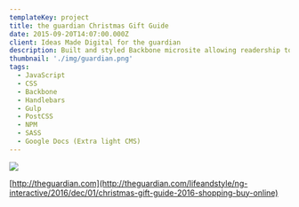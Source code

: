 ```yaml
---
templateKey: project
title: the guardian Christmas Gift Guide
date: 2015-09-20T14:07:00.000Z
client: Ideas Made Digital for the guardian
description: Built and styled Backbone microsite allowing readership to browse and favourite curated Christmas Gift shop.
thumbnail: './img/guardian.png'
tags:
  - JavaScript
  - CSS
  - Backbone
  - Handlebars
  - Gulp
  - PostCSS
  - NPM
  - SASS
  - Google Docs (Extra light CMS)
---
```


![](/img/guardian.png)

[http://theguardian.com](http://theguardian.com/lifeandstyle/ng-interactive/2016/dec/01/christmas-gift-guide-2016-shopping-buy-online)
